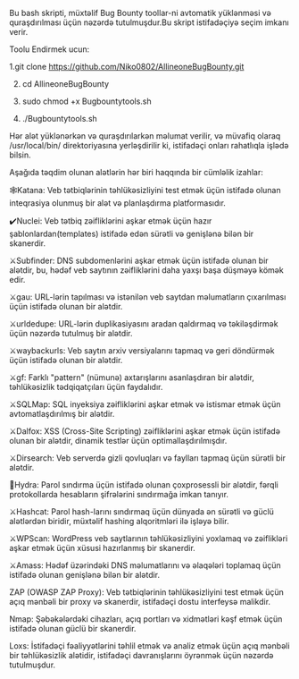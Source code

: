 Bu bash skripti, müxtəlif Bug Bounty toollar-ni avtomatik yüklənməsi və quraşdırılması üçün nəzərdə tutulmuşdur.Bu skript istifadəçiyə seçim imkanı verir.

Toolu Endirmek ucun:

   1.git clone https://github.com/Niko0802/AllineoneBugBounty.git

   2. cd AllineoneBugBounty

   3. sudo chmod +x Bugbountytools.sh

   4. ./Bugbountytools.sh
   
Hər alət yüklənərkən və quraşdırılarkən məlumat verilir, və müvafiq olaraq /usr/local/bin/ direktoriyasına yerləşdirilir ki, istifadəçi onları rahatlıqla işlədə bilsin.

Aşağıda təqdim olunan alətlərin hər biri haqqında bir cümləlik izahlar:

🕸️Katana: Veb tətbiqlərinin təhlükəsizliyini test etmək üçün istifadə olunan inteqrasiya olunmuş bir alət və planlaşdırma platformasıdır.

✔️Nuclei: Veb tətbiq zəifliklərini aşkar etmək üçün hazır şablonlardan(templates) istifadə edən sürətli və genişlənə bilən bir skanerdir.

⚔️Subfinder: DNS subdomenlərini aşkar etmək üçün istifadə olunan bir alətdir, bu, hədəf veb saytının zəifliklərini daha yaxşı başa düşməyə kömək edir.

⚔️gau: URL-lərin tapılması və istənilən veb saytdan məlumatların çıxarılması üçün istifadə olunan bir alətdir.

⚔️urldedupe: URL-lərin duplikasiyasını aradan qaldırmaq və təkiləşdirmək üçün nəzərdə tutulmuş bir alətdir.

⚔️waybackurls: Veb saytın arxiv versiyalarını tapmaq və geri döndürmək üçün istifadə olunan bir alətdir.

⚔️gf: Farklı "pattern" (nümunə) axtarışlarını asanlaşdıran bir alətdir, təhlükəsizlik tədqiqatçıları üçün faydalıdır.

⚔️SQLMap: SQL inyeksiya zəifliklərini aşkar etmək və istismar etmək üçün avtomatlaşdırılmış bir alətdir.

⚔️Dalfox: XSS (Cross-Site Scripting) zəifliklərini aşkar etmək üçün istifadə olunan bir alətdir, dinamik testlər üçün optimallaşdırılmışdır.

⚔️Dirsearch: Veb serverdə gizli qovluqları və faylları tapmaq üçün sürətli bir alətdir.

🐍Hydra: Parol sındırma üçün istifadə olunan çoxprosessli bir alətdir, fərqli protokollarda hesabların şifrələrini sındırmağa imkan tanıyır.

⚔️Hashcat: Parol hash-larını sındırmaq üçün dünyada ən sürətli və güclü alətlərdən biridir, müxtəlif hashing alqoritmləri ilə işləyə bilir.

⚔️WPScan: WordPress veb saytlarının təhlükəsizliyini yoxlamaq və zəiflikləri aşkar etmək üçün xüsusi hazırlanmış bir skanerdir.

⚔️Amass: Hədəf üzərindəki DNS məlumatlarını və əlaqələri toplamaq üçün istifadə olunan genişlənə bilən bir alətdir.

ZAP (OWASP ZAP Proxy): Veb tətbiqlərinin təhlükəsizliyini test etmək üçün açıq mənbəli bir proxy və skanerdir, istifadəçi dostu interfeysə malikdir.

Nmap: Şəbəkələrdəki cihazları, açıq portları və xidmətləri kəşf etmək üçün istifadə olunan güclü bir skanerdir.

Loxs: İstifadəçi fəaliyyətlərini təhlil etmək və analiz etmək üçün açıq mənbəli bir təhlükəsizlik alətidir, istifadəçi davranışlarını öyrənmək üçün nəzərdə tutulmuşdur.
